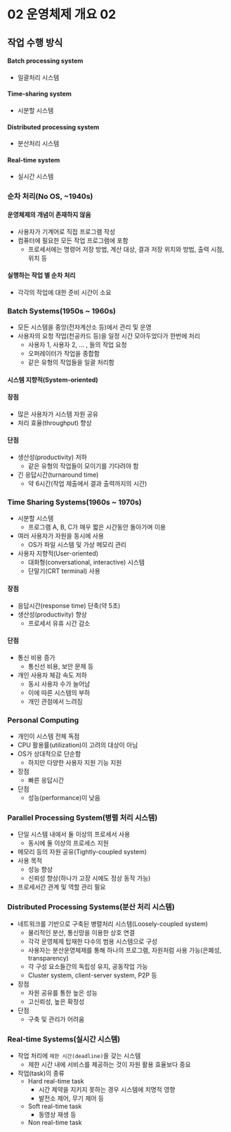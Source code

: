 # 02 운영체제 개요 02

## 작업 수행 방식

#### Batch processing system

- 일괄처리 시스템

#### Time-sharing system

- 시분할 시스템

#### Distributed processing system

- 분산처리 시스템

#### Real-time system

- 실시간 시스템



### 순차 처리(No OS, ~1940s)

#### 운영체제의 개념이 존재하지 않음

- 사용자가 기계어로 직접 프로그램 작성
- 컴퓨터에 필요한 모든 작업 프로그램에 포함
  - 프로세서에는 명령어 저장 방법, 계산 대상, 결과 저장 위치와 방법, 출력 시점, 위치 등

#### 실행하는 작업 별 순차 처리

- 각각의 작업에 대한 준비 시간이 소요



### Batch Systems(1950s ~ 1960s)

- 모든 시스템을 중앙(전자계산소 등)에서 관리 및 운영
- 사용자의 요청 작업(천공카드 등)을 일정 시간 모아두었다가 한번에 처리
  - 사용자 1, 사용자 2, ... , 들의 작업 요청
  - 오퍼레이터가 작업을 종합함
  - 같은 유형의 작업들을 일괄 처리함

#### 시스템 지향적(System-oriented)

#### 장점

- 많은 사용자가 시스템 자원 공유
- 처리 효율(throughput) 향상

#### 단점

- 생산성(productivity) 저하
  - 같은 유형의 작업들이 모이기를 기다려야 함
- 긴 응답시간(turnaround time)
  - 약 6시간(작업 제출에서 결과 출력까지의 시간)



### Time Sharing Systems(1960s ~ 1970s)

- 시분할 시스템
  - 프로그램 A, B, C가 매우 짧은 시간동안 돌아가며 이용
- 여러 사용자가 자원을 동시에 사용
  - OS가 파일 시스템 및 가상 메모리 관리
- 사용자 지향적(User-oriented)
  - 대화형(conversational, interactive) 시스템
  - 단말기(CRT terminal) 사용

#### 장점

- 응답시간(response time) 단축(약 5초)
- 생산성(productivity) 향상
  - 프로세서 유휴 시간 감소

#### 단점

- 통신 비용 증가
  - 통신선 비용, 보안 문제 등
- 개인 사용자 체감 속도 저하
  - 동시 사용자 수가 늘어남
  - 이에 따른 시스템의 부하
  - 개인 관점에서 느려짐



### Personal Computing

- 개인이 시스템 전체 독점
- CPU 활용률(utilization)이 고려의 대상이 아님
- OS가 상대적으로 단순함
  - 하지만 다양한 사용자 지원 기능 지원
- 장점
  - 빠른 응답시간
- 단점
  - 성능(performance)이 낮음



### Parallel Processing System(병렬 처리 시스템)

- 단일 시스템 내에서 둘 이상의 프로세서 사용
  - 동시에 둘 이상의 프로세스 지원
- 메모리 등의 자원 공유(Tightly-coupled system)
- 사용 목적
  - 성능 향상
  - 신뢰성 향상(하나가 고장 시에도 정상 동작 가능)
- 프로세서간 관계 및 역할 관리 필요



### Distributed Processing Systems(분산 처리 시스템)

- 네트워크를 기반으로 구축된 병렬처리 시스템(Loosely-coupled system)
  - 물리적인 분산, 통신망을 이용한 상호 연결
  - 각각 운영체제 탑재한 다수의 범용 시스템으로 구성
  - 사용자는 분산운영체제를 통해 하나의 프로그램, 자원처럼 사용 가능(은폐성, transparency)
  - 각 구성 요소들간의 독립성 유지, 공동작업 가능
  - Cluster system, client-server system, P2P 등
- 장점
  - 자원 공유를 통한 높은 성능
  - 고신뢰성, 높은 확정성
- 단점
  - 구축 및 관리가 어려움



### Real-time Systems(실시간 시스템)

- 작업 처리에 `제한 시간(deadline)`을 갖는 시스템
  - 제한 시간 내에 서비스를 제공하는 것이 자원 활용 효율보다 중요
- 작업(task)의 종류
  - Hard real-time task
    - 시간 제약을 지키지 못하는 경우 시스템에 치명적 영향
    - 발전소 제어, 무기 제어 등
  - Soft real-time task
    - 동영상 재생 등
  - Non real-time task